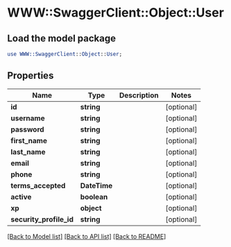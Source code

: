 # WWW::SwaggerClient::Object::User

## Load the model package
```perl
use WWW::SwaggerClient::Object::User;
```

## Properties
Name | Type | Description | Notes
------------ | ------------- | ------------- | -------------
**id** | **string** |  | [optional] 
**username** | **string** |  | [optional] 
**password** | **string** |  | [optional] 
**first_name** | **string** |  | [optional] 
**last_name** | **string** |  | [optional] 
**email** | **string** |  | [optional] 
**phone** | **string** |  | [optional] 
**terms_accepted** | **DateTime** |  | [optional] 
**active** | **boolean** |  | [optional] 
**xp** | **object** |  | [optional] 
**security_profile_id** | **string** |  | [optional] 

[[Back to Model list]](../README.md#documentation-for-models) [[Back to API list]](../README.md#documentation-for-api-endpoints) [[Back to README]](../README.md)


